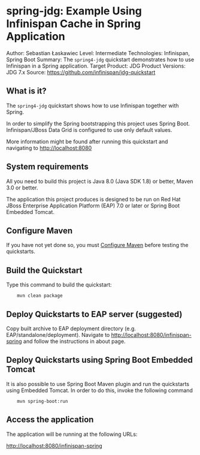 spring-jdg: Example Using Infinispan Cache in Spring Application
======================================
Author: Sebastian Łaskawiec
Level: Intermediate
Technologies: Infinispan, Spring Boot
Summary: The `spring4-jdg` quickstart demonstrates how to use Infinispan in a Spring application.
Target Product: JDG
Product Versions: JDG 7.x
Source: <https://github.com/infinispan/jdg-quickstart>

What is it?
-----------

The `spring4-jdg` quickstart shows how to use Infinispan together with Spring.

In order to simplify the Spring bootstrapping this project uses Spring Boot.
Infinispan/JBoss Data Grid is configured to use only default values.

More information might be found after running this quickstart and navigating to <http://localhost:8080>

System requirements
-------------------

All you need to build this project is Java 8.0 (Java SDK 1.8) or better, Maven 3.0 or better.

The application this project produces is designed to be run on Red Hat JBoss Enterprise Application Platform (EAP) 7.0 or later
or Spring Boot Embedded Tomcat.

Configure Maven
---------------

If you have not yet done so, you must [Configure Maven](https://github.com/jboss-developer/jboss-developer-shared-resources/blob/master/guides/CONFIGURE_MAVEN.md#configure-maven-to-build-and-deploy-the-quickstarts) before testing the quickstarts.

Build the Quickstart
--------------------

Type this command to build the quickstart:

        mvn clean package

Deploy Quickstarts to EAP server (suggested)
---------------------------------------------------

Copy built archive to EAP deployment directory (e.g. EAP/standalone/deployment).
Navigate to <http://localhost:8080/infinispan-spring> and follow the instructions in about page.

Deploy Quickstarts using Spring Boot Embedded Tomcat
----------------------------------------------------

It is also possible to use Spring Boot Maven plugin and run the quickstarts using Embedded Tomcat.
In order to do this, invoke the following command

        mvn spring-boot:run

Access the application
-------------------------------

The application will be running at the following URLs:

   <http://localhost:8080/infinispan-spring>
